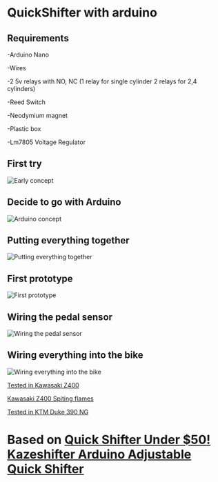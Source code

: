 # QuickShifter with arduino
 ## Requirements 
 -Arduino Nano
 
 -Wires
 
 -2 5v relays with NO, NC (1 relay for single cylinder 2 relays for 2,4 cylinders)
 
 -Reed Switch 
 
 -Neodymium magnet
 
 -Plastic box
 
 -Lm7805 Voltage Regulator
 
 
## First try
![Early concept](https://user-images.githubusercontent.com/21134775/159811593-9a39a69d-e41f-4410-9c7d-226858435ee7.jpg)

## Decide to go with Arduino

![Arduino concept](https://user-images.githubusercontent.com/21134775/159811734-06951104-fe1f-4825-acd1-91eca2971564.png)

## Putting everything together 

![Putting everything together](https://user-images.githubusercontent.com/21134775/159811866-41f08462-3997-4b1e-b88c-13513563f0a1.png)

## First prototype

![First prototype](https://user-images.githubusercontent.com/21134775/159811983-b27a8777-bd45-413d-a9ce-a6b2e6b97ce2.jpg)

## Wiring the pedal sensor

![Wiring the pedal sensor](https://user-images.githubusercontent.com/21134775/159812056-c486a22d-d6b9-4d3f-9735-d2d18f9a8236.jpg)

## Wiring everything into the bike

![Wiring everything into the bike](https://user-images.githubusercontent.com/21134775/159812168-cf98ead4-4eba-4f61-8879-420b01a68855.jpg)

[Tested in Kawasaki Z400](https://www.youtube.com/watch?v=xHtklOINRBA)

[Kawasaki Z400 Spiting flames](https://www.youtube.com/watch?v=g-vOS_BFNVc)

[Tested in KTM Duke 390 NG](https://photos.app.goo.gl/w2ES6YKBYKDEgK4L9)


# Based on [Quick Shifter Under $50! Kazeshifter Arduino Adjustable Quick Shifter](https://www.instructables.com/10-Quick-Shifter-Kazeshifter-Arduino-Adjustable-Qu/)
